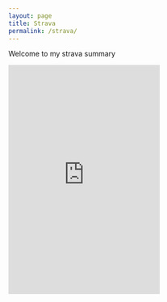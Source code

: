 ```yaml
---
layout: page
title: Strava
permalink: /strava/
---
```


Welcome to my strava summary

<iframe height='454' width='300' frameborder='0' allowtransparency='true' scrolling='no' src='https://www.strava.com/athletes/123125/latest-rides/25fbe9b3eb5490c8b3d5775bbd22931c676bb595'>&nbsp;</iframe>
